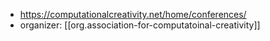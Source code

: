 
- https://computationalcreativity.net/home/conferences/
- organizer: [[org.association-for-computatoinal-creativity]]